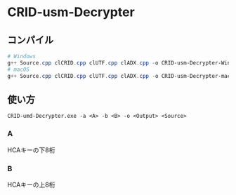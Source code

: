 # CRID-usm-Decrypter
## コンパイル
```powershell
# Windows
g++ Source.cpp clCRID.cpp clUTF.cpp clADX.cpp -o CRID-usm-Decrypter-Windows.exe -fexec-charset=CP932
# macOS
g++ Source.cpp clCRID.cpp clUTF.cpp clADX.cpp -o CRID-usm-Decrypter-macOS
```
## 使い方  
```
CRID-umd-Decrypter.exe -a <A> -b <B> -o <Output> <Source>
```
### A
HCAキーの下8桁
### B
HCAキーの上8桁
